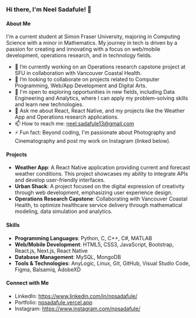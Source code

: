 ### Hi there, I'm Neel Sadafule! 👋

#### About Me
I'm a current student at Simon Fraser University, majoring in Computing Science with a minor in Mathematics. My journey in tech is driven by a passion for creating and innovating with a focus on web/mobile development, operations research, and in technology fields.

- 🌱 I’m currently working on an Operations research capstone project at SFU in collaboration with Vancouver Coastal Health.
- 👯 I’m looking to collaborate on projects related to Computer Programming, Web/App Development and Digital Arts.
- 🤔 I'm open to exploring opportunities in new fields, including Data Engineering and Analytics, where I can apply my problem-solving skills and learn new technologies.
- 💬 Ask me about React, React Native, and my projects like the Weather App and Operations research applications.
- 📫 How to reach me: neel.sadafule13@gmail.com
- ⚡ Fun fact: Beyond coding, I'm passionate about Photography and Cinematography and post my work on Instagram (linked below).

#### Projects
- **Weather App**: A React Native application providing current and forecast weather conditions. This project showcases my ability to integrate APIs and develop user-friendly interfaces.
- **Urban Shack**: A project focused on the digital expression of creativity through web development, emphasizing user experience design.
- **Operations Research Capstone**: Collaborating with Vancouver Coastal Health, to optimize healthcare service delivery through mathematical modeling, data simulation and analytics.

#### Skills
- **Programming Languages**: Python, C, C++, C#, MATLAB
- **Web/Mobile Development**: HTML5, CSS3, JavaScript, Bootstrap, React.js, Next.js, React Native
- **Database Management**: MySQL, MongoDB
- **Tools & Technologies**: AnyLogic, Linux, Git, GitHub, Visual Studio Code, Figma, Balsamiq, AdobeXD

#### Connect with Me
- LinkedIn: https://www.linkedin.com/in/npsadafule/
- Portfolio: [npsadafule.vercel.app](http://npsadafule.vercel.app)
- Instagram: https://www.instagram.com/npsadafule/